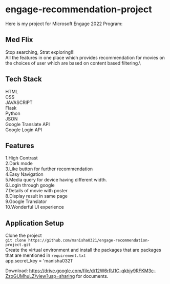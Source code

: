 # engage-recommendation-project

Here is my project for Microsoft Engage 2022 Program:
## Med Flix
Stop searching, Strat exploring!!!\
All the features in one place which provides recommendation for movies on the choices of user which are based on content based filtering.\


## Tech Stack
HTML\
CSS\
JAVASCRIPT\
Flask\
Python\
JSON\
Google Translate API\
Google Login API


## Features
1.High Contrast\
2.Dark mode\
3.Like button for further recommendation\
4.Easy Navigation\
5.Media query for device having different width.\
6.Login through google\
7.Details of movie with poster\
8.Display result in same page\
9.Google Translator\
10.Wonderful UI experience

## Application Setup
Clone the project\
`git clone https://github.com/manisha0321/engage-recommendation-project.git`\
Create the virtual environment and install the packages that are packages that are mentioned in `requirement.txt`\
app.secret_key = 'manisha0321'


Download: https://drive.google.com/file/d/12W6rRJ1C-qkbjy9RFKM3c-ZzoGUMhuLZ/view?usp=sharing for documents.

